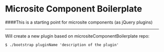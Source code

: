 # Microsite Component Boilerplate

####This is a starting point for microsite components (as jQuery plugins)

___

Will create a new plugin based on micrositeComponentBoilerplate repo:

```
$ ./bootstrap pluginName 'description of the plugin'
```